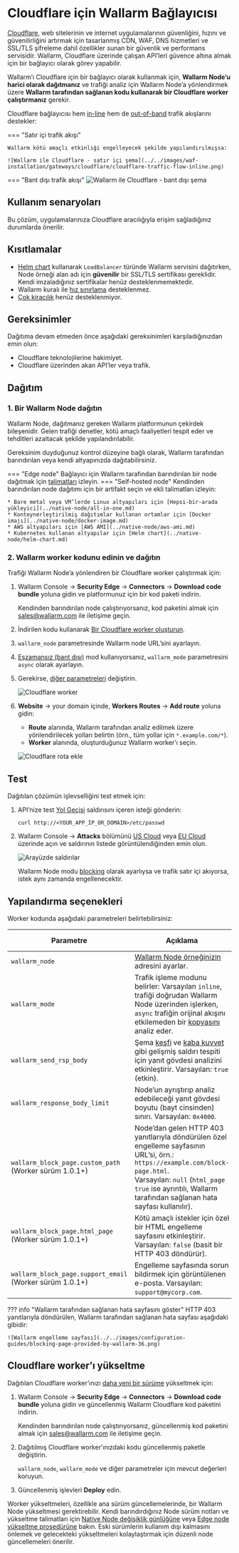 [ptrav-attack-docs]:                ../../attacks-vulns-list.md#path-traversal
[attacks-in-ui-image]:              ../../images/admin-guides/test-attacks-quickstart.png
[filtration-mode-docs]:             ../../admin-en/configure-wallarm-mode.md
[se-connector-setup-img]:           ../../images/waf-installation/se-connector-setup.png
[ip-list-docs]:                     ../../user-guides/ip-lists/overview.md
[api-token]:                        ../../user-guides/settings/api-tokens.md
[api-spec-enforcement-docs]:        ../../api-specification-enforcement/overview.md
[helm-chart-native-node]:           ../native-node/helm-chart.md
[custom-blocking-page]:             ../../admin-en/configuration-guides/configure-block-page-and-code.md
[rate-limiting]:                    ../../user-guides/rules/rate-limiting.md
[multi-tenancy]:                    ../multi-tenant/overview.md

# Cloudflare için Wallarm Bağlayıcısı

[Cloudflare](https://www.cloudflare.com/), web sitelerinin ve internet uygulamalarının güvenliğini, hızını ve güvenilirliğini artırmak için tasarlanmış CDN, WAF, DNS hizmetleri ve SSL/TLS şifreleme dahil özellikler sunan bir güvenlik ve performans servisidir. Wallarm, Cloudflare üzerinde çalışan API’leri güvence altına almak için bir bağlayıcı olarak görev yapabilir.

Wallarm’ı Cloudflare için bir bağlayıcı olarak kullanmak için, **Wallarm Node’u harici olarak dağıtmanız** ve trafiği analiz için Wallarm Node’a yönlendirmek üzere **Wallarm tarafından sağlanan kodu kullanarak bir Cloudflare worker çalıştırmanız** gerekir.

<a name="cloudflare-modes"></a> Cloudflare bağlayıcısı hem [in-line](../inline/overview.md) hem de [out-of-band](../oob/overview.md) trafik akışlarını destekler:

=== "Satır içi trafik akışı"

    Wallarm kötü amaçlı etkinliği engelleyecek şekilde yapılandırılmışsa:

    ![Wallarm ile Cloudflare - satır içi şema](../../images/waf-installation/gateways/cloudflare/cloudflare-traffic-flow-inline.png)
=== "Bant dışı trafik akışı"
    ![Wallarm ile Cloudflare - bant dışı şema](../../images/waf-installation/gateways/cloudflare/cloudflare-traffic-flow-oob.png)

## Kullanım senaryoları

Bu çözüm, uygulamalarınıza Cloudflare aracılığıyla erişim sağladığınız durumlarda önerilir.

## Kısıtlamalar

* [Helm chart][helm-chart-native-node] kullanarak `LoadBalancer` türünde Wallarm servisini dağıtırken, Node örneği alan adı için **güvenilir** bir SSL/TLS sertifikası gereklidir. Kendi imzaladığınız sertifikalar henüz desteklenmemektedir.
* Wallarm kuralı ile [hız sınırlama][rate-limiting] desteklenmez.
* [Çok kiracılık][multi-tenancy] henüz desteklenmiyor.

## Gereksinimler

Dağıtıma devam etmeden önce aşağıdaki gereksinimleri karşıladığınızdan emin olun:

* Cloudflare teknolojilerine hakimiyet.
* Cloudflare üzerinden akan API’ler veya trafik.

## Dağıtım

<a name="1-deploy-a-wallarm-node"></a>
### 1. Bir Wallarm Node dağıtın

Wallarm Node, dağıtmanız gereken Wallarm platformunun çekirdek bileşenidir. Gelen trafiği denetler, kötü amaçlı faaliyetleri tespit eder ve tehditleri azaltacak şekilde yapılandırılabilir.

Gereksinim duyduğunuz kontrol düzeyine bağlı olarak, Wallarm tarafından barındırılan veya kendi altyapınızda dağıtabilirsiniz.

=== "Edge node"
    Bağlayıcı için Wallarm tarafından barındırılan bir node dağıtmak için [talimatları](../security-edge/se-connector.md) izleyin.
=== "Self-hosted node"
    Kendinden barındırılan node dağıtımı için bir artifakt seçin ve ekli talimatları izleyin:

    * Bare metal veya VM’lerde Linux altyapıları için [Hepsi-bir-arada yükleyici](../native-node/all-in-one.md)
    * Konteynerleştirilmiş dağıtımlar kullanan ortamlar için [Docker imajı](../native-node/docker-image.md)
    * AWS altyapıları için [AWS AMI](../native-node/aws-ami.md)
    * Kubernetes kullanan altyapılar için [Helm chart](../native-node/helm-chart.md)

### 2. Wallarm worker kodunu edinin ve dağıtın

Trafiği Wallarm Node’a yönlendiren bir Cloudflare worker çalıştırmak için:

1. Wallarm Console → **Security Edge** → **Connectors** → **Download code bundle** yoluna gidin ve platformunuz için bir kod paketi indirin.

    Kendinden barındırılan node çalıştırıyorsanız, kod paketini almak için sales@wallarm.com ile iletişime geçin.
1. İndirilen kodu kullanarak [Bir Cloudflare worker oluşturun](https://developers.cloudflare.com/workers/get-started/dashboard/).
1. `wallarm_node` parametresinde Wallarm node URL’sini ayarlayın.
1. [Eşzamansız (bant dışı)](../oob/overview.md) mod kullanıyorsanız, `wallarm_mode` parametresini `async` olarak ayarlayın.
1. Gerekirse, [diğer parametreleri](cloudflare.md#configuration-options) değiştirin.

    ![Cloudflare worker](../../images/waf-installation/gateways/cloudflare/worker-deploy.png)
1. **Website** → your domain içinde, **Workers Routes** → **Add route** yoluna gidin:

    * **Route** alanında, Wallarm tarafından analiz edilmek üzere yönlendirilecek yolları belirtin (örn., tüm yollar için `*.example.com/*`).
    * **Worker** alanında, oluşturduğunuz Wallarm worker’ı seçin.

    ![Cloudflare rota ekle](../../images/waf-installation/gateways/cloudflare/add-route.png)

## Test

Dağıtılan çözümün işlevselliğini test etmek için:

1. API’nize test [Yol Geçişi][ptrav-attack-docs] saldırısını içeren isteği gönderin:

    ```
    curl http://<YOUR_APP_IP_OR_DOMAIN>/etc/passwd
    ```
1. Wallarm Console → **Attacks** bölümünü [US Cloud](https://us1.my.wallarm.com/attacks) veya [EU Cloud](https://my.wallarm.com/attacks) üzerinde açın ve saldırının listede görüntülendiğinden emin olun.
    
    ![Arayüzde saldırılar][attacks-in-ui-image]

    Wallarm Node modu [blocking](../../admin-en/configure-wallarm-mode.md) olarak ayarlıysa ve trafik satır içi akıyorsa, istek aynı zamanda engellenecektir.

<a name="configuration-options"></a>
## Yapılandırma seçenekleri

Worker kodunda aşağıdaki parametreleri belirtebilirsiniz:

| Parametre | Açıklama | Gerekli mi? |
| --------- | ----------- | --------- |
| `wallarm_node` | [Wallarm Node örneğinizin](#1-deploy-a-wallarm-node) adresini ayarlar. | Evet |
| `wallarm_mode` | Trafik işleme modunu belirler: Varsayılan `inline`, trafiği doğrudan Wallarm Node üzerinden işlerken, `async` trafiğin orijinal akışını etkilemeden bir [kopyasını](../oob/overview.md) analiz eder. | Hayır |
| `wallarm_send_rsp_body` | Şema [keşfi](../../api-discovery/overview.md) ve [kaba kuvvet](../../admin-en/configuration-guides/protecting-against-bruteforce.md) gibi gelişmiş saldırı tespiti için yanıt gövdesi analizini etkinleştirir. Varsayılan: `true` (etkin). | Hayır |
| `wallarm_response_body_limit` | Node’un ayrıştırıp analiz edebileceği yanıt gövdesi boyutu (bayt cinsinden) sınırı. Varsayılan: `0x4000`. | Hayır |
| `wallarm_block_page.custom_path`<br>(Worker sürüm 1.0.1+) | Node’dan gelen HTTP 403 yanıtlarıyla döndürülen özel engelleme sayfasının URL’si, örn.: `https://example.com/block-page.html`.<br>Varsayılan: `null` (`html_page` `true` ise ayrıntılı, Wallarm tarafından sağlanan hata sayfası kullanılır). | Hayır |
| `wallarm_block_page.html_page`<br>(Worker sürüm 1.0.1+) | Kötü amaçlı istekler için özel bir HTML engelleme sayfasını etkinleştirir. Varsayılan: `false` (basit bir HTTP 403 döndürür). | Hayır |
| `wallarm_block_page.support_email`<br>(Worker sürüm 1.0.1+) | Engelleme sayfasında sorun bildirmek için görüntülenen e-posta. Varsayılan: `support@mycorp.com`. | Evet, `html_page` `true` ise |

??? info "Wallarm tarafından sağlanan hata sayfasını göster"
    HTTP 403 yanıtlarıyla döndürülen, Wallarm tarafından sağlanan hata sayfası aşağıdaki gibidir:

    ![Wallarm engelleme sayfası](../../images/configuration-guides/blocking-page-provided-by-wallarm-36.png)

## Cloudflare worker’ı yükseltme

Dağıtılan Cloudflare worker’ınızı [daha yeni bir sürüme](code-bundle-inventory.md#cloudflare) yükseltmek için:

1. Wallarm Console → **Security Edge** → **Connectors** → **Download code bundle** yoluna gidin ve güncellenmiş Wallarm Cloudflare kod paketini indirin.

    Kendinden barındırılan node çalıştırıyorsanız, güncellenmiş kod paketini almak için sales@wallarm.com ile iletişime geçin.
1. Dağıtılmış Cloudflare worker’ınızdaki kodu güncellenmiş paketle değiştirin.

    `wallarm_node`, `wallarm_mode` ve diğer parametreler için mevcut değerleri koruyun.
1. Güncellenmiş işlevleri **Deploy** edin.

Worker yükseltmeleri, özellikle ana sürüm güncellemelerinde, bir Wallarm Node yükseltmesi gerektirebilir. Kendi barındırdığınız Node sürüm notları ve yükseltme talimatları için [Native Node değişiklik günlüğüne](../../updating-migrating/native-node/node-artifact-versions.md) veya [Edge node yükseltme prosedürüne](../security-edge/se-connector.md#upgrading-the-edge-node) bakın. Eski sürümlerin kullanım dışı kalmasını önlemek ve gelecekteki yükseltmeleri kolaylaştırmak için düzenli node güncellemeleri önerilir.